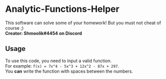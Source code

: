 # Analytic-Functions-Helper
This software can solve some of your homework! But you must not cheat of course ;)\
**Creator: Shmoolik#4454 on Discord**

## Usage
To use this code, you need to input a valid function.\
For example: ```f(x) = 7x^4 - 5x^3 + 12x^2 - 87x + 297```.\
You **can** write the function with spaces between the numbers.
